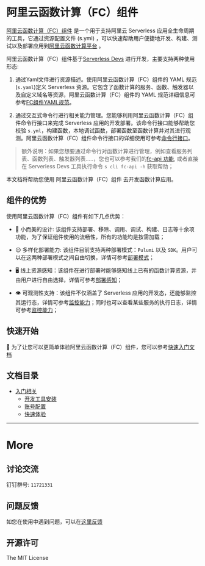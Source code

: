 # 阿里云函数计算（FC）组件

[阿里云函数计算（FC）组件](https://github.com/devsapp/fc) 是一个用于支持阿里云 Serverless 应用全生命周期的工具，它通过资源配置文件 (s.yml) ，可以快速帮助用户便捷地开发、构建、测试以及部署应用到[阿里云函数计算平台](https://www.aliyun.com/product/fc?spm=5176.19720258.J_8058803260.115.e9392c4aHejRf3) 。

阿里云函数计算（FC）组件基于[Serverless Devs](https://www.serverless-devs.com/) 进行开发，主要支持两种使用形态: 

1. 通过Yaml文件进行资源描述。使用阿里云函数计算（FC）组件的 YAML 规范(`s.yaml`)定义 Serverless 资源。它包含了函数计算的服务、函数、触发器以及自定义域名等资源，阿里云函数计算（FC）组件的 YAML 规范详细信息可参考[FC组件YAML规范](./Others/yaml.md)。

2. 通过交互式命令行进行相关能力管理。您能够利用阿里云函数计算（FC）组件命令行接口来完成 Serverless 应用的开发部署。该命令行接口能够帮助您校验 `s.yml`，构建函数，本地调试函数，部署函数至函数计算并对其进行观测。阿里云函数计算（FC）组件命令行接口的详细使用可参考[命令行接口](./Others/cli.md)。

> 额外说明：如果您想要通过命令行对函数计算进行管理，例如查看服务列表、函数列表、触发器列表.....，您也可以参考我们的[fc-api 功能](https://github.com/devsapp/fc-api), 或者直接在 Serverless Devs 工具执行命令 `s cli fc-api -h` 获取帮助；

本文档将帮助您使用 阿里云函数计算（FC）组件 去开发函数计算应用。

## 组件的优势

使用阿里云函数计算（FC）组件有如下几点优势：

- 🌇 小而美的设计: 该组件支持部署、移除、调用、调试、构建、日志等十余项功能，为了保证组件使用的流畅性，所有的功能均是按需加载；

- 😉 多样化部署能力: 该组件目前支持两种部署模式：`Pulumi` 以及 `SDK`。用户可以在这两种部署模式之间自由切换，详情可参考[部署模式](Usage/deploy.md#部署模式)；

- 🖥️ 线上资源感知：该组件在进行部署时能够感知线上已有的函数计算资源，并由用户进行自由选择，详情可参考[部署感知](Usage/deploy.md#部署感知)；

- 👁️ 可观测性支持：该组件不仅涵盖了 Serverless 应用的开发态，还能够监控其运行态，详情可参考[监控能力](Usage/metrics.md)；同时也可以查看某些服务的执行日志，详情可参考[监控能力](Usage/logs.md)；

## 快速开始

🔑 为了让您可以更简单体验阿里云函数计算（FC）组件，您可以参考[快速入门文档](./Getting-started/Hello-world-application.md)

## 文档目录

- [入门相关](./Getting-started/Getting-started.md)
    - [开发工具安装](./Getting-started/Install-tutorial.md)
    - [账号配置](./Getting-started/Setting-up-credentials.md)
    - [快速体验](./Getting-started/Hello-world-application.md)

----

# More

## 讨论交流

钉钉群号: `11721331`

## 问题反馈

如您在使用中遇到问题，可以在[这里反馈](https://github.com/devsapp/fc/issues)

## 开源许可

The MIT License
